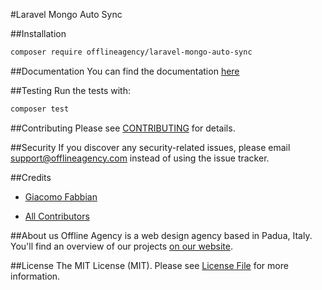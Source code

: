 #Laravel Mongo Auto Sync

##Installation

```bash
composer require offlineagency/laravel-mongo-auto-sync
```

##Documentation
You can find the documentation [here]('https://docs.offlineagency.com/laravel-mongo-auto-sync/') 

##Testing
Run the tests with:
``` bash
composer test
```

##Contributing
Please see [CONTRIBUTING]('https://github.com/offline-agency/laravel-mongo-auto-sync/blob/master/CONTRIBUTING.md') for details.

##Security
If you discover any security-related issues, please email [support@offlineagency.com]('https://mail.google.com/mail/u/0/?view=cm&fs=1&tf=1&source=mailto&to=support@offlineagency.com') instead of using the issue tracker.

##Credits
- [Giacomo Fabbian]('https://github.com/Giacomo92')

- [All Contributors]('https://github.com/offline-agency/laravel-mongo-auto-sync/pulse')

##About us
Offline Agency is a web design agency based in Padua, Italy. You'll find an overview of our projects [on our website]('https://offlineagency.it/#home').


##License
The MIT License (MIT). Please see [License File]('https://github.com/offline-agency/laravel-mongo-auto-sync/blob/master/LICENSE.md') for more information.
